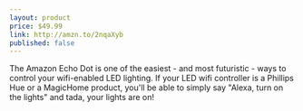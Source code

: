 ```yaml
---
layout: product
price: $49.99
link: http://amzn.to/2nqaXyb
published: false
---
```


The Amazon Echo Dot is one of the easiest - and most futuristic - ways to control your wifi-enabled LED lighting. If your LED wifi controller is a Phillips Hue or a MagicHome product, you'll be able to simply say "Alexa, turn on the lights" and tada, your lights are on!
